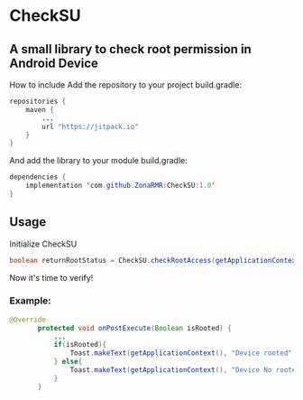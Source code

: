 # CheckSU
## A small library to check root permission in Android Device

How to include
Add the repository to your project build.gradle:

```java
repositories {
    maven {
        ...
        url "https://jitpack.io"
    }
}
```
And add the library to your module build.gradle:
```java
dependencies {
	implementation 'com.github.ZonaRMR:CheckSU:1.0'
}
  ```
 ## Usage
 Initialize CheckSU
 ```java
 boolean returnRootStatus = CheckSU.checkRootAccess(getApplicationContext());
 ```
Now it's time to verify!
###  Example:
 ```java
 @Override
        protected void onPostExecute(Boolean isRooted) {
            ...
            if(isRooted){
                Toast.makeText(getApplicationContext(), "Device rooted", Toast.LENGTH_LONG).show();
            } else{
                Toast.makeText(getApplicationContext(), "Device No rooted", Toast.LENGTH_LONG).show();
            }
        }
```
